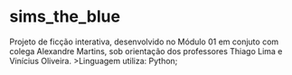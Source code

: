 # sims_the_blue
Projeto de ficção interativa, desenvolvido no Módulo 01 em conjuto com colega Alexandre Martins, sob orientação dos professores Thiago Lima e Vinícius Oliveira. >Linguagem utiliza: Python;
